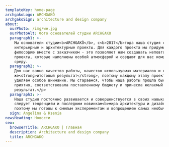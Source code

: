 ```yaml
---
templateKey: home-page
archgakoLogo: ARCHGAKÒ
archgakoSign: architecture and design company
about:
  ourPhoto: /img/we.jpg
  ourPhotoAlt: Фото основателей студии ARCHGAKO
  paragraph1: >-
    Мы основатели студии<b>ARCHGAKÒ</b>, с<b>2017</b>года наша студия создает
    интерьерные и архитектурные проекты. Для каждого проекта мы придумываем свою
    философию вместе с заказчиком - это позволяет нам создавать неповторимые
    проекты, которые наполнены особой атмосферой и создают для вас комфортную
    среду.
  paragraph2: >-
    Для нас важно качество работы, качество используемых материалов и конечно
    же<strong>итоговый результат</strong>, поэтому каждому этапу проекта мы
    уделяем особое внимание. Мы стараемся, чтобы наша работы прошла быстро,
    приятно, соответствовала поставленному бюджету и принесла желаемый
    результат.</p>
  paragraph3: >-
    Наша студия постоянно развивается и совершенствуется в своих навыках,
    следует тенденциям и последним новинкам<b>мира архитектуры и дизайна</b>,
    поэтому мы готовы к смелым эксперементам и вопрощениею самых необычных идей.
  sign: Angelina & Ksenia
newsHeading: Новости
seo:
  browserTitle: ARCHGAKO | Главная
  description: Architecture and design company
  title: ARCHGAKO
---
```


